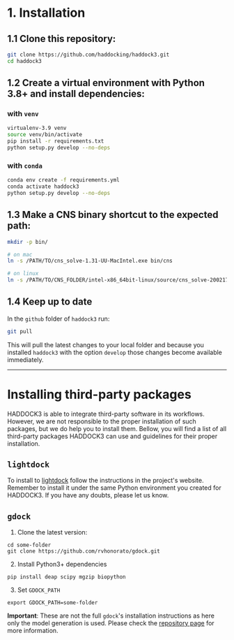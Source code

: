 # 1. Installation

## 1.1 Clone this repository:

```bash
git clone https://github.com/haddocking/haddock3.git
cd haddock3
```

## 1.2 Create a virtual environment with Python 3.8+ and install dependencies:
### with `venv`

```bash
virtualenv-3.9 venv
source venv/bin/activate
pip install -r requirements.txt
python setup.py develop --no-deps
```

### with `conda`
```bash
conda env create -f requirements.yml
conda activate haddock3
python setup.py develop --no-deps
```

## 1.3 Make a CNS binary shortcut to the expected path:

```bash
mkdir -p bin/

# on mac
ln -s /PATH/TO/cns_solve-1.31-UU-MacIntel.exe bin/cns

# on linux
ln -s /PATH/TO/CNS_FOLDER/intel-x86_64bit-linux/source/cns_solve-2002171359.exe bin/cns
```

## 1.4 Keep up to date

In the `github` folder of `haddock3` run:

```bash
git pull
```

This will pull the latest changes to your local folder and because you
installed `haddock3` with the option `develop` those changes become
available immediately.

* * *

# Installing third-party packages

HADDOCK3 is able to integrate third-party software in its workflows.
However, we are not responsible to the proper installation of such
packages, but we do help you to install them. Bellow, you will find a
list of all third-party packages HADDOCK3 can use and guidelines for
their proper installation.

## `lightdock`

To install to [lightdock](https://github.com/lightdock/lightdock) follow
the instructions in the project's website. Remember to install it under
the same Python environment you created for HADDOCK3. If you have any
doubts, please let us know.

## `gdock`

1. Clone the latest version:

```
cd some-folder
git clone https://github.com/rvhonorato/gdock.git
```

2. Install Python3+ dependencies
```
pip install deap scipy mgzip biopython
```

3. Set `GDOCK_PATH`
```
export GDOCK_PATH=some-folder
```

**Important**: These are not the full `gdock`'s installation
instructions as here only the model generation is used. Please check the
[repository page](https://github.com/rvhonorato/gdock) for more
information.
